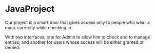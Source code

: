 # JavaProject

Our project is a smart door that gives access only to people who wear a mask correctly while checking in.

With two interfaces, one for Admin to allow him to check and to manage entries; and another for users whose access will be either granted or denied.

